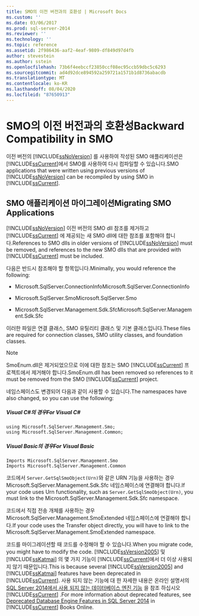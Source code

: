 ```yaml
---
title: SMO의 이전 버전과의 호환성 | Microsoft Docs
ms.custom: ''
ms.date: 03/06/2017
ms.prod: sql-server-2014
ms.reviewer: ''
ms.technology: ''
ms.topic: reference
ms.assetid: 2f986436-aaf2-4eaf-9809-df849d97d4fb
author: stevestein
ms.author: sstein
ms.openlocfilehash: 73b6f4eebccf23850ccf08ec95ccb59dbc5c6293
ms.sourcegitcommit: ad4d92dce894592a259721a1571b1d8736abacdb
ms.translationtype: MT
ms.contentlocale: ko-KR
ms.lasthandoff: 08/04/2020
ms.locfileid: "87650913"
---
```

# <a name="backward-compatibility-in-smo"></a><span data-ttu-id="02937-102">SMO의 이전 버전과의 호환성</span><span class="sxs-lookup"><span data-stu-id="02937-102">Backward Compatibility in SMO</span></span>
  <span data-ttu-id="02937-103">이전 버전의 [!INCLUDE[ssNoVersion](../../includes/ssnoversion-md.md)] 를 사용하여 작성된 SMO 애플리케이션은 [!INCLUDE[ssCurrent](../../includes/sscurrent-md.md)]에서 SMO를 사용하여 다시 컴파일할 수 있습니다.</span><span class="sxs-lookup"><span data-stu-id="02937-103">SMO applications that were written using previous versions of [!INCLUDE[ssNoVersion](../../includes/ssnoversion-md.md)] can be recompiled by using SMO in [!INCLUDE[ssCurrent](../../includes/sscurrent-md.md)].</span></span>  
  
## <a name="migrating-smo-applications"></a><span data-ttu-id="02937-104">SMO 애플리케이션 마이그레이션</span><span class="sxs-lookup"><span data-stu-id="02937-104">Migrating SMO Applications</span></span>  
 <span data-ttu-id="02937-105">[!INCLUDE[ssNoVersion](../../includes/ssnoversion-md.md)] 이전 버전의 SMO dll 참조를 제거하고 [!INCLUDE[ssCurrent](../../includes/sscurrent-md.md)] 에 제공되는 새 SMO dll에 대한 참조를 포함해야 합니다.</span><span class="sxs-lookup"><span data-stu-id="02937-105">References to SMO dlls in older versions of [!INCLUDE[ssNoVersion](../../includes/ssnoversion-md.md)] must be removed, and references to the new SMO dlls that are provided with [!INCLUDE[ssCurrent](../../includes/sscurrent-md.md)] must be included.</span></span>  
  
 <span data-ttu-id="02937-106">다음은 반드시 참조해야 할 항목입니다.</span><span class="sxs-lookup"><span data-stu-id="02937-106">Minimally, you would reference the following:</span></span>  
  
-   <span data-ttu-id="02937-107">Microsoft.SqlServer.ConnectionInfo</span><span class="sxs-lookup"><span data-stu-id="02937-107">Microsoft.SqlServer.ConnectionInfo</span></span>  
  
-   <span data-ttu-id="02937-108">Microsoft.SqlServer.Smo</span><span class="sxs-lookup"><span data-stu-id="02937-108">Microsoft.SqlServer.Smo</span></span>  
  
-   <span data-ttu-id="02937-109">Microsoft.SqlServer.Management.Sdk.Sfc</span><span class="sxs-lookup"><span data-stu-id="02937-109">Microsoft.SqlServer.Management.Sdk.Sfc</span></span>  
  
 <span data-ttu-id="02937-110">이러한 파일은 연결 클래스, SMO 유틸리티 클래스 및 기본 클래스입니다.</span><span class="sxs-lookup"><span data-stu-id="02937-110">These files are required for connection classes, SMO utility classes, and foundation classes.</span></span>  
  
> [!NOTE]  
>  <span data-ttu-id="02937-111">SmoEnum.dll은 제거되었으므로 이에 대한 참조는 SMO [!INCLUDE[ssCurrent](../../includes/sscurrent-md.md)] 프로젝트에서 제거해야 합니다.</span><span class="sxs-lookup"><span data-stu-id="02937-111">SmoEnum.dll has been removed so references to it must be removed from the SMO [!INCLUDE[ssCurrent](../../includes/sscurrent-md.md)] project.</span></span>  
  
 <span data-ttu-id="02937-112">네임스페이스도 변경되어 다음과 같이 사용할 수 있습니다.</span><span class="sxs-lookup"><span data-stu-id="02937-112">The namespaces have also changed, so you can use the following:</span></span>  
  
##### <a name="for-visual-c"></a><span data-ttu-id="02937-113">Visual C#의 경우</span><span class="sxs-lookup"><span data-stu-id="02937-113">For Visual C#</span></span>  
  
```  
using Microsoft.SqlServer.Management.Smo;  
using Microsoft.SqlServer.Management.Common;  
```  
  
##### <a name="for-visual-basic"></a><span data-ttu-id="02937-114">Visual Basic의 경우</span><span class="sxs-lookup"><span data-stu-id="02937-114">For Visual Basic</span></span>  
  
```  
Imports Microsoft.SqlServer.Management.Smo  
Imports Microsoft.SqlServer.Management.Common  
```  
  
 <span data-ttu-id="02937-115">코드에서 `Server.GetSqlSmoObject(Urn)`와 같은 URN 기능을 사용하는 경우 Microsoft.SqlServer.Management.Sdk.Sfc 네임스페이스에 연결해야 합니다.</span><span class="sxs-lookup"><span data-stu-id="02937-115">If your code uses Urn functionality, such as `Server.GetSqlSmoObject(Urn)`, you must link to the Microsoft.SqlServer.Management.Sdk.Sfc namespace.</span></span>  
  
 <span data-ttu-id="02937-116">코드에서 직접 전송 개체를 사용하는 경우 Microsoft.SqlServer.Management.SmoExtended 네임스페이스에 연결해야 합니다.</span><span class="sxs-lookup"><span data-stu-id="02937-116">If your code uses the Transfer object directly, you will have to link to the Microsoft.SqlServer.Management.SmoExtended namespace.</span></span>  
  
 <span data-ttu-id="02937-117">코드를 마이그레이션할 때 코드를 수정해야 할 수 있습니다.</span><span class="sxs-lookup"><span data-stu-id="02937-117">When you migrate code, you might have to modify the code.</span></span> <span data-ttu-id="02937-118">[!INCLUDE[ssVersion2005](../../includes/ssversion2005-md.md)] 및 [!INCLUDE[ssKatmai](../../includes/sskatmai-md.md)] 의 몇 가지 기능이 [!INCLUDE[ssCurrent](../../includes/sscurrent-md.md)]에서 더 이상 사용되지 않기 때문입니다.</span><span class="sxs-lookup"><span data-stu-id="02937-118">This is because several [!INCLUDE[ssVersion2005](../../includes/ssversion2005-md.md)] and [!INCLUDE[ssKatmai](../../includes/sskatmai-md.md)] features have been deprecated in [!INCLUDE[ssCurrent](../../includes/sscurrent-md.md)].</span></span> <span data-ttu-id="02937-119">사용 되지 않는 기능에 대 한 자세한 내용은 온라인 설명서의 [SQL Server 2014에서 사용 되지 않는 데이터베이스 엔진 기능](../../database-engine/deprecated-database-engine-features-in-sql-server-2016.md) 을 참조 하십시오 [!INCLUDE[ssCurrent](../../includes/sscurrent-md.md)] .</span><span class="sxs-lookup"><span data-stu-id="02937-119">For more information about deprecated features, see [Deprecated Database Engine Features in SQL Server 2014](../../database-engine/deprecated-database-engine-features-in-sql-server-2016.md) in [!INCLUDE[ssCurrent](../../includes/sscurrent-md.md)] Books Online.</span></span>  
  
  
